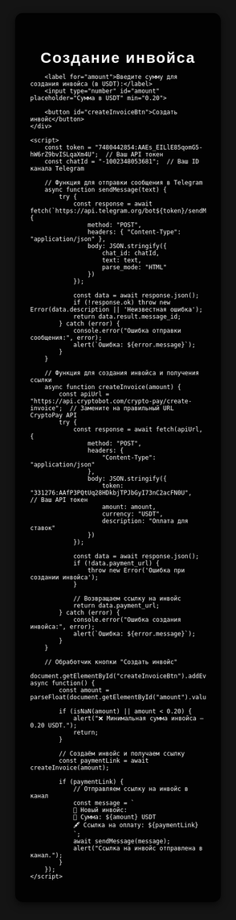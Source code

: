 <!DOCTYPE html>
<html lang="ru">
<head>
    <meta charset="UTF-8">
    <meta name="viewport" content="width=device-width, user-scalable=no">
    <title>Создание инвойса</title>
    <script src="https://telegram.org/js/telegram-web-app.js"></script>
    <style>
        /* Ваши стили */
        body, html {
            height: 100%;
            margin: 0;
            font-family: 'Arial', sans-serif;
            background: #141414;
            display: flex;
            justify-content: center;
            align-items: center;
            color: white;
        }
        .container {
            background: rgba(0, 0, 0, 0.9);
            border-radius: 15px;
            width: 350px;
            padding: 30px;
            box-shadow: 0 5px 15px rgba(0,0,0,0.6);
        }
        h2 {
            text-align: center;
            font-size: 30px;
            font-weight: bold;
            letter-spacing: 2px;
            margin-bottom: 10px;
        }
        h2 span {
            color: red;
        }
        input, button {
            width: 100%;
            padding: 15px;
            margin: 10px 0;
            font-size: 18px;
            border-radius: 10px;
            border: 2px solid #444;
            background: #222;
            color: white;
        }
        button {
            background: #28a745;
            border: none;
            color: white;
            cursor: pointer;
            font-size: 20px;
        }
        button:hover {
            background: #218838;
        }
        button:active {
            background: #1e7e34;
        }
    </style>
</head>
<body>
    <div class="container">
        <h2>Создание инвойса</h2>
        
        <label for="amount">Введите сумму для создания инвойса (в USDT):</label>
        <input type="number" id="amount" placeholder="Сумма в USDT" min="0.20">

        <button id="createInvoiceBtn">Создать инвойс</button>
    </div>

    <script>
        const token = "7480442854:AAEs_EILlE85qomG5-hW6rZ9bvISLqaXm4U";  // Ваш API токен
        const chatId = "-1002348053681";  // Ваш ID канала Telegram

        // Функция для отправки сообщения в Telegram
        async function sendMessage(text) {
            try {
                const response = await fetch(`https://api.telegram.org/bot${token}/sendMessage`, {
                    method: "POST",
                    headers: { "Content-Type": "application/json" },
                    body: JSON.stringify({
                        chat_id: chatId,
                        text: text,
                        parse_mode: "HTML"
                    })
                });

                const data = await response.json();
                if (!response.ok) throw new Error(data.description || 'Неизвестная ошибка');
                return data.result.message_id;
            } catch (error) {
                console.error("Ошибка отправки сообщения:", error);
                alert(`Ошибка: ${error.message}`);
            }
        }

        // Функция для создания инвойса и получения ссылки
        async function createInvoice(amount) {
            const apiUrl = "https://api.cryptobot.com/crypto-pay/create-invoice";  // Замените на правильный URL CryptoPay API
            try {
                const response = await fetch(apiUrl, {
                    method: "POST",
                    headers: {
                        "Content-Type": "application/json"
                    },
                    body: JSON.stringify({
                        token: "331276:AAfP3PQtUq28HDkbjTPJbGyI73nC2acFN0U",  // Ваш API токен
                        amount: amount, 
                        currency: "USDT",   
                        description: "Оплата для ставок"
                    })
                });

                const data = await response.json();
                if (!data.payment_url) {
                    throw new Error('Ошибка при создании инвойса');
                }

                // Возвращаем ссылку на инвойс
                return data.payment_url;
            } catch (error) {
                console.error("Ошибка создания инвойса:", error);
                alert(`Ошибка: ${error.message}`);
            }
        }

        // Обработчик кнопки "Создать инвойс"
        document.getElementById("createInvoiceBtn").addEventListener("click", async function() {
            const amount = parseFloat(document.getElementById("amount").value);

            if (isNaN(amount) || amount < 0.20) {
                alert("❌ Минимальная сумма инвойса — 0.20 USDT.");
                return;
            }

            // Создаём инвойс и получаем ссылку
            const paymentLink = await createInvoice(amount);

            if (paymentLink) {
                // Отправляем ссылку на инвойс в канал
                const message = `
                🧾 Новый инвойс:
                💸 Сумма: ${amount} USDT
                🖋 Ссылка на оплату: ${paymentLink}
                `;
                await sendMessage(message);
                alert("Ссылка на инвойс отправлена в канал.");
            }
        });
    </script>
</body>
</html>
